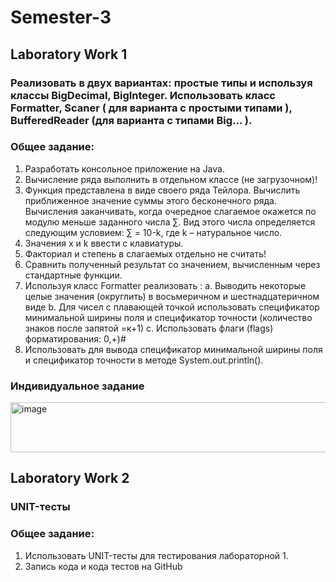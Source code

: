 # Semester-3

## Laboratory Work 1
### Реализовать в двух вариантах: проcтые типы и используя классы BigDecimal, BigInteger. Использовать класс  Formatter, Scaner ( для варианта с простыми типами ), BufferedReader (для варианта с типами Big… ).

### Общее задание:
1. Разработать консольное приложение на Java.
2. Вычисление ряда выполнить в отдельном классе (не загрузочном)!
3. Функция представлена в виде своего ряда Тейлора. Вычислить приближенное значение суммы этого бесконечного ряда. Вычисления заканчивать, когда очередное слагаемое окажется по модулю меньше заданного числа ∑. Вид этого числа определяется  следующим условием:
 ∑ = 10-k, где k – натуральное число. 
4. Значения x и k ввести с клавиатуры. 
5. Факториал и степень в слагаемых отдельно не считать!
6. Сравнить полученный результат со значением, вычисленным через стандартные функции.
7. Используя  класс Formatter реализовать :
  a. Выводить некоторые целые значения (округлить) в восьмеричном и шестнадцатеричном виде
  b. Для чисел с плавающей точкой использовать спецификатор минимальной ширины поля и 
спецификатор точности (количество знаков после запятой =к+1)
  c. Использовать флаги (flags) форматирования: 0,+)#
8. Использовать  для вывода спецификатор минимальной ширины поля и спецификатор точности в методе System.out.println().

### Индивидуальное задание
<img width="652" height="80" alt="image" src="https://github.com/user-attachments/assets/94525764-67fc-4b8a-88b5-58d73f97ed43" />

## Laboratory Work 2
### UNIT-тесты 

### Общее задание:
1. Использовать UNIT-тесты для тестирования лабораторной 1.
2. Запись кода и кода тестов на GitHub

